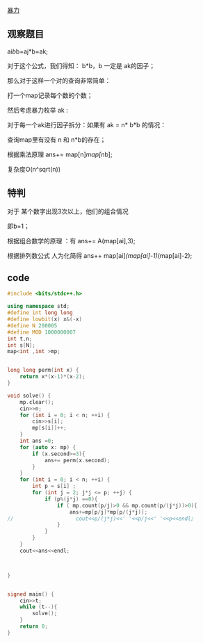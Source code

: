 [暴力](https://codeforces.com/contest/1822/problem/G1)

## 观察题目

ai*b*b=aj*b=ak;

对于这个公式，我们得知： b*b，b 一定是 ak的因子；

那么对于这样一个对的查询非常简单：

打一个map记录每个数的个数；

然后考虑暴力枚举 ak :

对于每一个ak进行因子拆分：如果有 ak = n* b*b 的情况：

查询map里有没有 n 和 n*b的存在；

根据乘法原理 ans+= map[n]*map[n*b];

复杂度O(n^sqrt(n))

## 特判

对于 某个数字出现3次以上，他们的组合情况

即b=1；

根据组合数学的原理 ：有 ans+= A(map[ai],3);

根据排列数公式 人为化简得 ans++ map[ai]*(map[ai]-1)*(map[ai]-2);


## code


```cpp
#include <bits/stdc++.h>

using namespace std;
#define int long long
#define lowbit(x) x&(-x)
#define N 200005
#define MOD 1000000007
int t,n;
int s[N];
map<int ,int >mp;


long long perm(int x) {
    return x*(x-1)*(x-2);
}

void solve() {
    mp.clear();
    cin>>n;
    for (int i = 0; i < n; ++i) {
        cin>>s[i];
        mp[s[i]]++;
    }
    int ans =0;
    for (auto x: mp) {
        if (x.second>=3){
            ans+= perm(x.second);
        }
    }
    for (int i = 0; i < n; ++i) {
        int p = s[i] ;
        for (int j = 2; j*j <= p; ++j) {
            if (p%(j*j) ==0){
                if ( mp.count(p/j)>0 && mp.count(p/(j*j))>0){
                    ans+=mp[p/j]*mp[p/(j*j)];
//                    cout<<p/(j*j)<<' '<<p/j<<' '<<p<<endl;
                }
            }
        }
    }
    cout<<ans<<endl;



}


signed main() {
    cin>>t;
    while (t--){
        solve();
    }
    return 0;
}
```